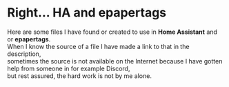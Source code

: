 # Right... HA and epapertags

Here are some files I have found or created to use in **Home Assistant** 
and or **epapertags**.<br>
When I know the source of a file I have made a link to that in the description, <br>
sometimes the source is not available on the Internet because I have gotten help from someone in for example Discord, <br>
but rest assured, the hard work is not by me alone.
